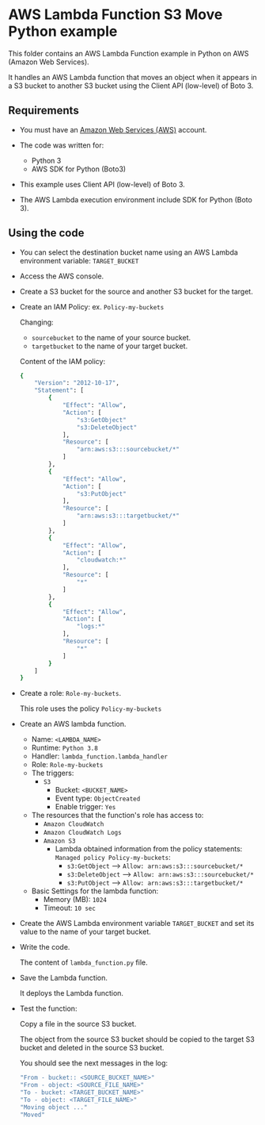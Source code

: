 # AWS Lambda Function S3 Move Python example

This folder contains an AWS Lambda Function example in Python on AWS (Amazon Web Services).

It handles an AWS Lambda function that moves an object when it appears in a S3 bucket to another S3 bucket using the Client API (low-level) of Boto 3.

## Requirements

* You must have an [Amazon Web Services (AWS)](http://aws.amazon.com/) account.

* The code was written for:
  
  * Python 3
  * AWS SDK for Python (Boto3)

* This example uses Client API (low-level) of Boto 3.

* The AWS Lambda execution environment include SDK for Python (Boto 3).

## Using the code

* You can select the destination bucket name using an AWS Lambda environment variable: `TARGET_BUCKET`

* Access the AWS console.

* Create a S3 bucket for the source and another S3 bucket for the target.

* Create an IAM Policy: ex. `Policy-my-buckets`

   Changing: 
  
   * `sourcebucket` to the name of your source bucket.
   * `targetbucket` to the name of your target bucket.

   Content of the IAM policy:

  ```bash
  {
      "Version": "2012-10-17",
      "Statement": [
          {
              "Effect": "Allow",
              "Action": [
                  "s3:GetObject"
                  "s3:DeleteObject"
              ],
              "Resource": [
                  "arn:aws:s3:::sourcebucket/*"
              ]
          },
          {
              "Effect": "Allow",
              "Action": [
                  "s3:PutObject"
              ],
              "Resource": [
                  "arn:aws:s3:::targetbucket/*"
              ]
          },
          {
              "Effect": "Allow",
              "Action": [
                  "cloudwatch:*"
              ],
              "Resource": [
                  "*"
              ]
          },
          {
              "Effect": "Allow",
              "Action": [
                  "logs:*"
              ],
              "Resource": [
                  "*"
              ]
          }
      ]
  }
  ```

* Create a role: `Role-my-buckets`.

  This role uses the policy `Policy-my-buckets`

* Create an AWS lambda function.
  * Name: `<LAMBDA_NAME>`
  * Runtime: `Python 3.8`
  * Handler: `lambda_function.lambda_handler`
  * Role: `Role-my-buckets`
  * The triggers:
    * `S3`
      * Bucket: `<BUCKET_NAME>`
      * Event type: `ObjectCreated`
      * Enable trigger: `Yes`
  * The resources that the function's role has access to:
    * `Amazon CloudWatch`
    * `Amazon CloudWatch Logs`
    * `Amazon S3`
      * Lambda obtained information from the policy statements: `Managed policy Policy-my-buckets`:
        * `s3:GetObject` --> `Allow: arn:aws:s3:::sourcebucket/*`
        * `s3:DeleteObject` --> `Allow: arn:aws:s3:::sourcebucket/*`
        * `s3:PutObject` --> `Allow: arn:aws:s3:::targetbucket/*`
  * Basic Settings for the lambda function:
    * Memory (MB): `1024`
    * Timeout: `10 sec`

* Create the AWS Lambda environment variable `TARGET_BUCKET` and set its value to the name of your target bucket.

* Write the code.

  The content of `lambda_function.py` file.

* Save the Lambda function.

  It deploys the Lambda function.

* Test the function:

  Copy a file in the source S3 bucket.

  The object from the source S3 bucket should be copied to the target S3 bucket and deleted in the source S3 bucket.

  You should see the next messages in the log:

    ```bash
    "From - bucket:: <SOURCE_BUCKET_NAME>"
    "From - object: <SOURCE_FILE_NAME>"
    "To - bucket: <TARGET_BUCKET_NAME>"
    "To - object: <TARGET_FILE_NAME>"
    "Moving object ..."
    "Moved"
    ```